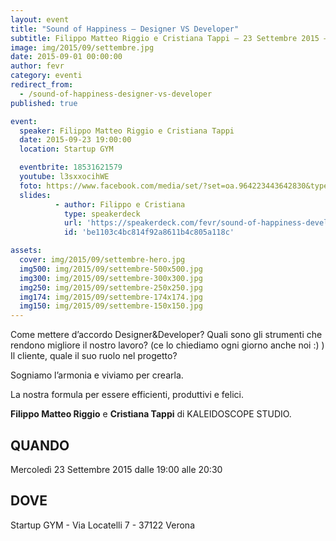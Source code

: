 ```yaml
---
layout: event
title: "Sound of Happiness – Designer VS Developer"
subtitle: Filippo Matteo Riggio e Cristiana Tappi – 23 Settembre 2015 – Startup GYM
image: img/2015/09/settembre.jpg
date: 2015-09-01 00:00:00
author: fevr
category: eventi
redirect_from:
  - /sound-of-happiness-designer-vs-developer
published: true

event:
  speaker: Filippo Matteo Riggio e Cristiana Tappi
  date: 2015-09-23 19:00:00
  location: Startup GYM

  eventbrite: 18531621579
  youtube: l3sxxocihWE
  foto: https://www.facebook.com/media/set/?set=oa.964223443642830&type=1
  slides:
          - author: Filippo e Cristiana
            type: speakerdeck
            url: 'https://speakerdeck.com/fevr/sound-of-happiness-developer-vs-designer'
            id: 'be1103c4bc814f92a8611b4c805a118c'

assets:
  cover: img/2015/09/settembre-hero.jpg
  img500: img/2015/09/settembre-500x500.jpg
  img300: img/2015/09/settembre-300x300.jpg
  img250: img/2015/09/settembre-250x250.jpg
  img174: img/2015/09/settembre-174x174.jpg
  img150: img/2015/09/settembre-150x150.jpg
---
```


Come mettere d’accordo Designer&Developer?
Quali sono gli strumenti che rendono migliore il nostro lavoro? (ce lo chiediamo ogni giorno anche noi :) )
Il cliente, quale il suo ruolo nel progetto?

Sogniamo l’armonia e viviamo per crearla.

La nostra formula per essere efficienti, produttivi e felici.

**Filippo Matteo Riggio** e **Cristiana Tappi** di KALEIDOSCOPE STUDIO.

## QUANDO
Mercoledì 23 Settembre 2015 dalle 19:00 alle 20:30

## DOVE
Startup GYM - Via Locatelli 7 - 37122 Verona